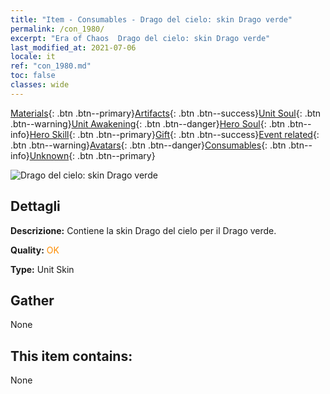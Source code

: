 ```yaml
---
title: "Item - Consumables - Drago del cielo: skin Drago verde"
permalink: /con_1980/
excerpt: "Era of Chaos  Drago del cielo: skin Drago verde"
last_modified_at: 2021-07-06
locale: it
ref: "con_1980.md"
toc: false
classes: wide
---
```

 [Materials](/ItemsIT/){: .btn .btn--primary}[Artifacts](/ItemsIT/Artifacts/){: .btn .btn--success}[Unit Soul](/ItemsIT/UnitSoul/){: .btn .btn--warning}[Unit Awakening](/ItemsIT/UnitAwakening/){: .btn .btn--danger}[Hero Soul](/ItemsIT/HeroSoul/){: .btn .btn--info}[Hero Skill](/ItemsIT/HeroSkill/){: .btn .btn--primary}[Gift](/ItemsIT/Gift/){: .btn .btn--success}[Event related](/ItemsIT/Events/){: .btn .btn--warning}[Avatars](/ItemsIT/Avatars/){: .btn .btn--danger}[Consumables](/ItemsIT/Consumables/){: .btn .btn--info}[Unknown](/ItemsIT/Unknown/){: .btn .btn--primary}

 ![Drago del cielo: skin Drago verde](/images/u/ti_lvlongpifu.jpg)

## Dettagli
 **Descrizione:** Contiene la skin Drago del cielo per il Drago verde.

 **Quality:** <span style="color: #FF8C00">OK</span>

 **Type:** Unit Skin

## Gather

  None

## This item contains:

  None

